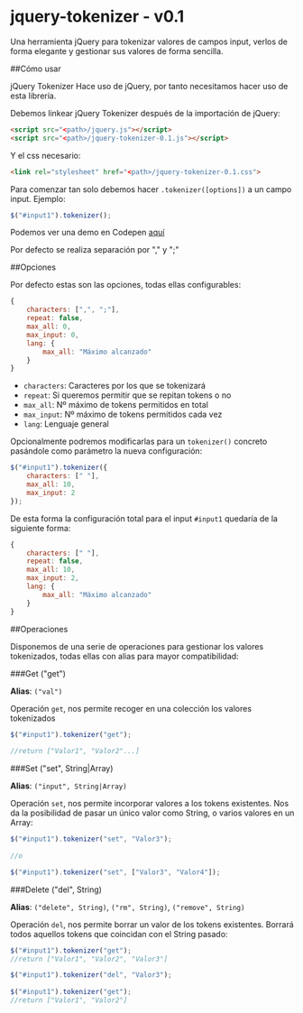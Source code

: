 # jquery-tokenizer - v0.1
Una herramienta jQuery para tokenizar valores de campos input, verlos de forma elegante y gestionar sus valores de forma sencilla.

##Cómo usar

jQuery Tokenizer Hace uso de jQuery, por tanto necesitamos hacer uso de esta librería.

Debemos linkear jQuery Tokenizer después de la importación de jQuery:

```html
<script src="<path>/jquery.js"></script>
<script src="<path>/jquery-tokenizer-0.1.js"></script>
```

Y el css necesario:

```html
<link rel="stylesheet" href="<path>/jquery-tokenizer-0.1.css">
```

Para comenzar tan solo debemos hacer `.tokenizer([options])` a un campo input. Ejemplo:

```javascript
$("#input1").tokenizer();
```

Podemos ver una demo en Codepen [aquí](http://codepen.io/lmfresneda/pen/QjwYJK)

Por defecto se realiza separación por "," y ";"

##Opciones

Por defecto estas son las opciones, todas ellas configurables:

```javascript
{
	characters: [",", ";"],
	repeat: false,
	max_all: 0,
	max_input: 0,
	lang: {
	    max_all: "Máximo alcanzado"
	}
}
```

* `characters`: Caracteres por los que se tokenizará
* `repeat`: Si queremos permitir que se repitan tokens o no
* `max_all`: Nº máximo de tokens permitidos en total
* `max_input`: Nº máximo de tokens permitidos cada vez
* `lang`: Lenguaje general

Opcionalmente podremos modificarlas para un `tokenizer()` concreto pasándole como parámetro la nueva configuración:

```javascript
$("#input1").tokenizer({
	characters: [" "],
	max_all: 10,
	max_input: 2
});
```

De esta forma la configuración total para el input `#input1` quedaría de la siguiente forma:

```javascript
{
	characters: [" "],
	repeat: false,
	max_all: 10,
	max_input: 2,
	lang: {
	    max_all: "Máximo alcanzado"
	}
}
```

##Operaciones

Disponemos de una serie de operaciones para gestionar los valores tokenizados, todas ellas con alias para mayor compatibilidad:

###Get ("get")

**Alias**: `("val")`

Operación `get`, nos permite recoger en una colección los valores tokenizados

```javascript
$("#input1").tokenizer("get");
	
//return ["Valor1", "Valor2"...]
```

###Set ("set", String|Array)

**Alias**: `("input", String|Array)`

Operación `set`, nos permite incorporar valores a los tokens existentes. Nos da la posibilidad de pasar un único valor como String, o varios valores en un Array:

```javascript
$("#input1").tokenizer("set", "Valor3");
	
//o

$("#input1").tokenizer("set", ["Valor3", "Valor4"]);
```

###Delete ("del", String)

**Alias**: `("delete", String)`, `("rm", String)`, `("remove", String)`

Operación `del`, nos permite borrar un valor de los tokens existentes. Borrará todos aquellos tokens que coincidan con el String pasado:

```javascript
$("#input1").tokenizer("get");
//return ["Valor1", "Valor2", "Valor3"]

$("#input1").tokenizer("del", "Valor3");
	
$("#input1").tokenizer("get");
//return ["Valor1", "Valor2"]
```